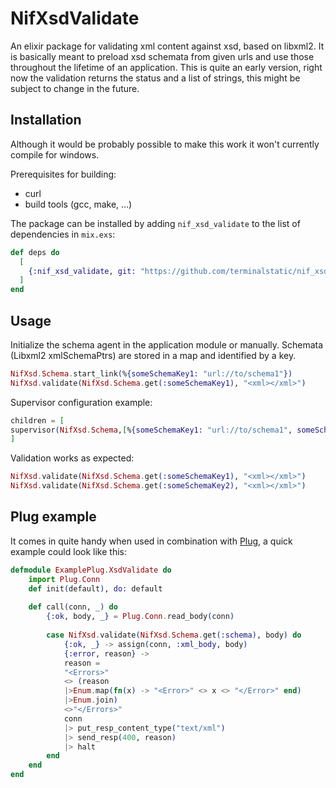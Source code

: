 # NifXsdValidate

An elixir package for validating xml content against xsd, based on libxml2.
It is basically meant to preload xsd schemata from given urls and use those throughout the lifetime of an application.
This is quite an early version, right now the validation returns the status and a list of strings, this might be subject to change in the future.

## Installation

Although it would be probably possible to make this work it won't currently compile for windows.

Prerequisites for building:
* curl
* build tools (gcc, make, ...)

The package can be installed by adding `nif_xsd_validate` to the list of dependencies in `mix.exs`:

```elixir
def deps do
  [
    {:nif_xsd_validate, git: "https://github.com/terminalstatic/nif_xsd_validate"}
  ]
end
```

## Usage

Initialize the schema agent in the application module or manually.
Schemata (Libxml2 xmlSchemaPtrs) are stored in a map and identified by a key.

```elixir
NifXsd.Schema.start_link(%{someSchemaKey1: "url://to/schema1"})
NifXsd.validate(NifXsd.Schema.get(:someSchemaKey1), "<xml></xml>")
```
Supervisor configuration example:
```elixir
children = [
supervisor(NifXsd.Schema,[%{someSchemaKey1: "url://to/schema1", someSchemaKey2: "url://to/schema2"]})
]
```
Validation works as expected:
```elixir
NifXsd.validate(NifXsd.Schema.get(:someSchemaKey1), "<xml></xml>")
NifXsd.validate(NifXsd.Schema.get(:someSchemaKey2), "<xml></xml>")
```
## Plug example
It comes in quite handy when used in combination with [Plug](https://github.com/elixir-plug/plug), a quick example could look like this:

```elixir
defmodule ExamplePlug.XsdValidate do
    import Plug.Conn
    def init(default), do: default
  
    def call(conn, _) do
        {:ok, body, _} = Plug.Conn.read_body(conn)    
        
        case NifXsd.validate(NifXsd.Schema.get(:schema), body) do
            {:ok, _} -> assign(conn, :xml_body, body)
            {:error, reason} -> 
            reason = 
            "<Errors>" 
            <> (reason
            |>Enum.map(fn(x) -> "<Error>" <> x <> "</Error>" end)
            |>Enum.join)
            <>"</Errors>"
            conn
            |> put_resp_content_type("text/xml")
            |> send_resp(400, reason)
            |> halt
        end
    end
end
```
